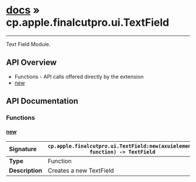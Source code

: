 # [docs](index.md) » cp.apple.finalcutpro.ui.TextField
---

Text Field Module.

## API Overview
* Functions - API calls offered directly by the extension
 * [new](#new)

## API Documentation

### Functions

#### [new](#new)
| <span style="float: left;">**Signature**</span> | <span style="float: left;">`cp.apple.finalcutpro.ui.TextField:new(axuielement, function) -> TextField` </span>                                                          |
| -----------------------------------------------------|---------------------------------------------------------------------------------------------------------|
| **Type**                                             | Function                                                                                         |
| **Description**                                      | Creates a new TextField                                                                                         |


